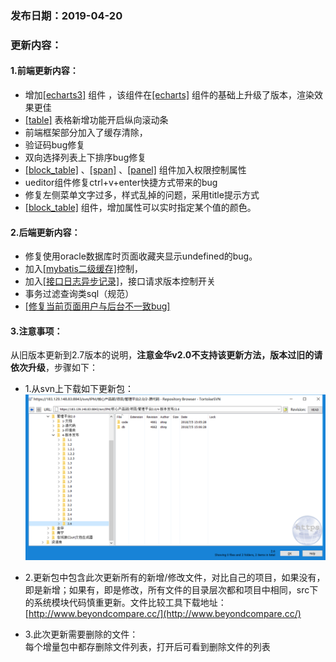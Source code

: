 ### 发布日期：2019-04-20

### 更新内容：

#### 1.前端更新内容：

* 增加[\[echarts3\]](/ji-ben-biao-dan-kong-jian/echarts3biao-qian-ff08-tu-biao-ff09-3010-2-7.md)
  组件
  ，该组件在[\[echarts\]](/ji-ben-biao-dan-kong-jian/echartbiao-qian.md)
  组件的基础上升级了版本，渲染效果更佳
* [\[table\]](/ji-ben-biao-dan-kong-jian/tablebiao-qian-3010-zhu-3011.md)
  表格新增功能开启纵向滚动条
* 前端框架部分加入了缓存清除，
* 验证码bug修复
* 双向选择列表上下排序bug修复
* [\[block\_table\]](/ji-ben-biao-dan-kong-jian/blocktable.md)
  、[\[span\]](/ji-ben-biao-dan-kong-jian/spanbiao-qian.md)
  、[\[panel\]](/ji-ben-biao-dan-kong-jian/panelbiao-qian.md)
  组件加入权限控制属性
* ueditor组件修复ctrl+v+enter快捷方式带来的bug
* 修复左侧菜单文字过多，样式乱掉的问题，采用title提示方式
* [\[block\_table\]](/ji-ben-biao-dan-kong-jian/blocktable.md)
  组件，增加属性可以实时指定某个值的颜色。

#### 2.后端更新内容：

* 修复使用oracle数据库时页面收藏夹显示undefined的bug。
* 加入[\[mybatis二级缓存\]](/kuang-jia-she-zhi/er-ji-huan-cun-kong-zhi.md)控制，
* 加入[\[接口日志异步记录\]](/kuang-jia-she-zhi/httpjie-kou-fu-wu-shi-yong-pei-zhi.md)，接口请求版本控制开关
* 事务过滤查询类sql（规范）
* [\[修复当前页面用户与后台不一致bug\]](/zhu-yi-shi-xiang.md)

#### 3.注意事项：

从旧版本更新到2.7版本的说明，**注意金华v2.0不支持该更新方法，版本过旧的请依次升级**，步骤如下：

* 1.从svn上下载如下更新包：  
  ![](/assets/V2.6_1.png)
* 2.更新包中包含此次更新所有的新增/修改文件，对比自己的项目，如果没有，即是新增；如果有，即是修改，所有文件的目录层次都和项目中相同，src下的系统模块代码慎重更新。文件比较工具下载地址：[http://www.beyondcompare.cc/](http://www.beyondcompare.cc/)

* 3.此次更新需要删除的文件：  
  每个增量包中都存删除文件列表，打开后可看到删除文件的列表



